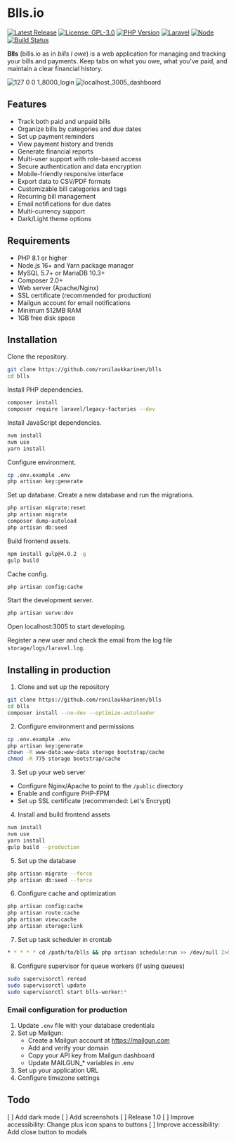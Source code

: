 # Blls.io

[![Latest Release](https://img.shields.io/github/v/release/ronilaukkarinen/blls?include_prereleases)](https://github.com/ronilaukkarinen/blls/releases)
[![License: GPL-3.0](https://img.shields.io/badge/License-GPL--3.0-blue.svg)](https://www.gnu.org/licenses/gpl-3.0)
[![PHP Version](https://img.shields.io/badge/PHP-8.1%2B-blue.svg)](https://www.php.net)
[![Laravel](https://img.shields.io/badge/Laravel-10.x-red.svg)](https://laravel.com)
[![Node](https://img.shields.io/badge/Node-16.x-green.svg)](https://nodejs.org)
[![Build Status](https://img.shields.io/github/actions/workflow/status/ronilaukkarinen/blls/ci.yml?branch=main)](https://github.com/ronilaukkarinen/blls/actions)

**Blls** (bills.io as in _bills I owe_) is a web application for managing and tracking your bills and payments. Keep tabs on what you owe, what you've paid, and maintain a clear financial history.

![127 0 0 1_8000_login](https://github.com/user-attachments/assets/8444058b-285a-407b-9576-c9775bf4560e)
![localhost_3005_dashboard](https://github.com/user-attachments/assets/2538766e-ac93-4389-86b3-2b92a98e7a13)

## Features

* Track both paid and unpaid bills
* Organize bills by categories and due dates
* Set up payment reminders
* View payment history and trends
* Generate financial reports
* Multi-user support with role-based access
* Secure authentication and data encryption
* Mobile-friendly responsive interface
* Export data to CSV/PDF formats
* Customizable bill categories and tags
* Recurring bill management
* Email notifications for due dates
* Multi-currency support
* Dark/Light theme options

## Requirements

* PHP 8.1 or higher
* Node.js 16+ and Yarn package manager
* MySQL 5.7+ or MariaDB 10.3+
* Composer 2.0+
* Web server (Apache/Nginx)
* SSL certificate (recommended for production)
* Mailgun account for email notifications
* Minimum 512MB RAM
* 1GB free disk space

## Installation

Clone the repository.

```bash
git clone https://github.com/ronilaukkarinen/blls
cd blls
```

Install PHP dependencies.

```bash
composer install
composer require laravel/legacy-factories --dev
```

Install JavaScript dependencies.

```bash
nvm install
nvm use
yarn install
```

Configure environment.

```bash
cp .env.example .env
php artisan key:generate
```

Set up database. Create a new database and run the migrations.

```bash
php artisan migrate:reset
php artisan migrate
composer dump-autoload
php artisan db:seed
```

Build frontend assets.

```bash
npm install gulp@4.0.2 -g
gulp build
```

Cache config.

```bash
php artisan config:cache
```

Start the development server.

```bash
php artisan serve:dev
```

Open localhost:3005 to start developing.

Register a new user and check the email from the log file `storage/logs/laravel.log`.

## Installing in production

1. Clone and set up the repository
```bash
git clone https://github.com/ronilaukkarinen/blls
cd blls
composer install --no-dev --optimize-autoloader
```

2. Configure environment and permissions
```bash
cp .env.example .env
php artisan key:generate
chown -R www-data:www-data storage bootstrap/cache
chmod -R 775 storage bootstrap/cache
```

3. Set up your web server
- Configure Nginx/Apache to point to the `/public` directory
- Enable and configure PHP-FPM
- Set up SSL certificate (recommended: Let's Encrypt)

4. Install and build frontend assets
```bash
nvm install
nvm use
yarn install
gulp build --production
```

5. Set up the database
```bash
php artisan migrate --force
php artisan db:seed --force
```

6. Configure cache and optimization
```bash
php artisan config:cache
php artisan route:cache
php artisan view:cache
php artisan storage:link
```

7. Set up task scheduler in crontab
```bash
* * * * * cd /path/to/blls && php artisan schedule:run >> /dev/null 2>&1
```

8. Configure supervisor for queue workers (if using queues)
```bash
sudo supervisorctl reread
sudo supervisorctl update
sudo supervisorctl start blls-worker:*
```

### Email configuration for production

1. Update `.env` file with your database credentials
2. Set up Mailgun:
   - Create a Mailgun account at https://mailgun.com
   - Add and verify your domain
   - Copy your API key from Mailgun dashboard
   - Update MAILGUN_* variables in .env
3. Set up your application URL
4. Configure timezone settings

## Todo

[ ] Add dark mode
[ ] Add screenshots
[ ] Release 1.0
[ ] Improve accessibility: Change plus icon spans to buttons
[ ] Improve accessibility: Add close button to modals
